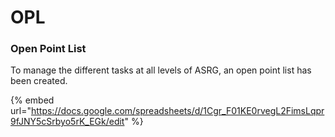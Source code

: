 # OPL

### Open Point List

To manage the different tasks at all levels of ASRG, an open point list has been created.&#x20;

{% embed url="https://docs.google.com/spreadsheets/d/1Cgr_F01KE0rvegL2FimsLqpr9fJNY5cSrbyo5rK_EGk/edit" %}




